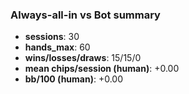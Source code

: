 ### Always-all-in vs Bot summary

- **sessions**: 30
- **hands_max**: 60
- **wins/losses/draws**: 15/15/0
- **mean chips/session (human)**: +0.00
- **bb/100 (human)**: +0.00
